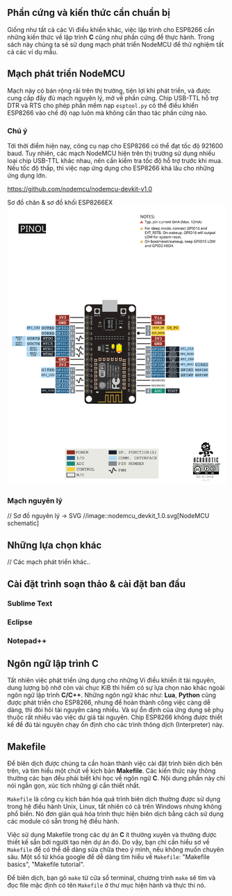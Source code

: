 
## Phần cứng và kiến thức cần chuẩn bị

Giống như tất cả các Vi điều khiển khác, việc lập trình cho ESP8266 cần những kiến thức về lập trình **C** cũng như phần cứng để thực hành. Trong sách này chúng ta sẽ sử dụng mạch phát triển NodeMCU để thử nghiệm tất cả các ví dụ mẫu.


## Mạch phát triển NodeMCU

Mạch này có bán rộng rãi trên thị trường, tiện lợi khi phát triển, và được cung cấp đầy đủ mạch nguyên lý, mở về phần cứng. Chip USB-TTL hỗ trợ DTR và RTS cho phép phần mềm nạp `esptool.py` có thể điều khiển ESP8266 vào chế độ nạp luôn mà không cần thao tác phần cứng nào.

### Chú ý

Tới thời điểm hiện nay, công cụ nạp cho ESP8266 có thể đạt tốc độ 921600 baud. Tuy nhiên, các mạch NodeMCU hiện trên thị trường sử dụng nhiều loại chip USB-TTL khác nhau, nên cần kiểm tra tốc độ hỗ trợ trước khi mua. Nếu tốc độ thấp, thì việc nạp ứng dụng cho ESP8266 khá lâu cho những ứng dụng lớn.

https://github.com/nodemcu/nodemcu-devkit-v1.0


Sơ đồ chân & sơ đồ khối ESP8266EX
![Sơ đồ chân ESP8266EX](images/esp8266_devkit.svg)



### Mạch nguyên lý
// Sơ đồ nguyên lý -> SVG
//image::nodemcu_devkit_1.0.svg[NodeMCU schematic]

## Những lựa chọn khác

// Các mạch phát triển khác..

## Cài đặt trình soạn thảo & cài đặt ban đầu

### Sublime Text

### Eclipse

### Notepad++


## Ngôn ngữ lập trình C 

Tất nhiên việc phát triển ứng dụng cho những Vi điều khiển ít tài nguyên, dung lượng bộ nhớ còn vài chục KiB thì hiếm có sự lựa chọn nào khác ngoài ngôn ngữ lập trình **C/C++**. Những ngôn ngữ khác như: **Lua**, **Python** cũng được phát triển cho ESP8266, nhưng để hoàn thành công việc càng dễ dàng, thì đòi hỏi tài nguyên càng nhiều. Và sự ổn định của ứng dụng sẽ phụ thuộc rất nhiều vào việc dư giả tài nguyên. Chip ESP8266 không được thiết kế để đủ tài nguyên chạy ổn định cho các trình thông dịch (Interpreter) này.


## Makefile 

Để biên dịch được chúng ta cần hoàn thành việc cài đặt trình biên dịch bên trên, và tìm hiểu một chút về kịch bản **Makefile**. Các kiến thức này thông thường các bạn đều phải biết khi học về ngôn ngữ **C**. Nội dung phần này chỉ nói ngắn gọn, xúc tích những gì cần thiết nhất.

`Makefile` là công cụ kịch bản hóa quá trình biên dịch thường được sử dụng trong hệ điều hành Unix, Linux, tất nhiên có cả trên Windows nhưng không phổ biến. Nó đơn giản quá hóa trình thực hiện biên dịch bằng cách sử dụng các module có sẵn trong hệ điều hành.

Việc sử dụng Makefile trong các dự án **C** ít thường xuyên và thường được thiết kế sẵn bởi người tạo nên dự án đó. Do vậy, bạn chỉ cần hiểu sơ về `Makefile` để có thể dễ dàng sửa chữa theo ý mình, nếu không muốn chuyên sâu. Một số từ khóa google để dễ dàng tìm hiểu về `Makefile`: "Makefile basics", "Makefile tutorial".

Để biên dịch, bạn gõ `make` từ cửa sổ terminal, chương trình `make` sẽ tìm và đọc file mặc định có tên `Makefile` ở thư mục hiện hành và thực thi nó.

